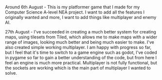 Around 6th August - This is my platformer game that I made for my Computer Science A-level NEA project. I want to add all the features I originally wanted and more, I want to add things like multiplayer and enemy AI.

27th August - I've succeeded in creating a much better system for creating maps, using tilesets from Tiled, which allows me to make maps with a wider range of images, looking much better and being much easier to make.
I've also created simple working multiplayer. I am happy with progress so far, but I feel that it's time to switch to a game engine such as godot, I've coded in pygame so far to gain a better understanding of the code, but from here I feel an engine is much more practical.
Multiplayer is not fully functional, but the sockets are working which is the main part of multiplayer I wanted to solve.
